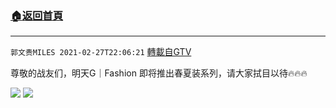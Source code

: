 ﻿###  [:house:返回首頁](https://github.com/ourhimalayas/txt)
---

`郭文贵MILES 2021-02-27T22:06:21` [轉載自GTV](https://gtv.org/web/#/UserInfo/5e596957357cc612d35a8044)

尊敬的战友们，明天G｜Fashion 即将推出春夏装系列，请大家拭目以待🔥🔥🔥

![](https://filegroup.gtv.org/cdn-cgi/image/width=600/https://filegroup.gtv.org/group6/web/20210227/22/06/0/2411d5971a46f87b56a264e05ca7647a.jpg)
![](https://filegroup.gtv.org/cdn-cgi/image/width=600/https://filegroup.gtv.org/group6/web/20210227/22/06/0/69e0a7a6a769c0865ff6cb4effac1392.jpg)
